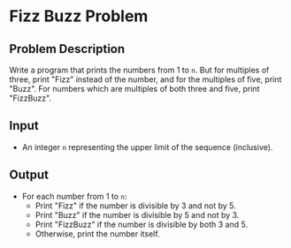 # Fizz Buzz Problem

## Problem Description
Write a program that prints the numbers from 1 to `n`. But for multiples of three, print "Fizz" instead of the number, and for the multiples of five, print "Buzz". For numbers which are multiples of both three and five, print "FizzBuzz".

## Input
- An integer `n` representing the upper limit of the sequence (inclusive).

## Output
- For each number from 1 to `n`:
    - Print "Fizz" if the number is divisible by 3 and not by 5.
    - Print "Buzz" if the number is divisible by 5 and not by 3.
    - Print "FizzBuzz" if the number is divisible by both 3 and 5.
    - Otherwise, print the number itself.